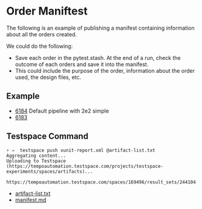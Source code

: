 # Order Maniftest

The following is an example of publishing a manifest containing information about all
the orders created. 

We could do the following:

- Save each order in the pytest.stash. At the end of a run, check the outcome of each orders and save it
  into the manifest. 
- This could include the purpose of the order, information about the order used, the design files, etc. 

## Example

- [6184](https://internal-staging.tempoautomation.com/orders/6184/details) Default pipeline with 2e2 simple
- [6183](https://internal-staging.tempoautomation.com/orders/6183/details)

## Testspace Command

```shell
⚡ ⇒  testspace push xunit-report.xml @artifact-list.txt
Aggregating content...
Uploading to Testspace (https://tempoautomation.testspace.com/projects/testspace-experiments/spaces/artifacts)...
  https://tempoautomation.testspace.com/spaces/169496/result_sets/244104
```

- [artifact-list.txt](./artifact-list.txt)
- [manifest.md](./manifest.md)
